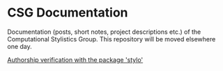 # CSG Documentation

Documentation (posts, short notes, project descriptions etc.) of the Computational Stylistics Group. This repository will be moved elsewhere one day.

[Authorship verification with the package 'stylo'](https://computationalstylistics.github.io/docs/imposters)

